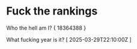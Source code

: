 # Fuck the rankings

Who the hell am I?
{ 18364388 }

What fucking year is it?
[ 2025-03-29T22:10:00Z ]
